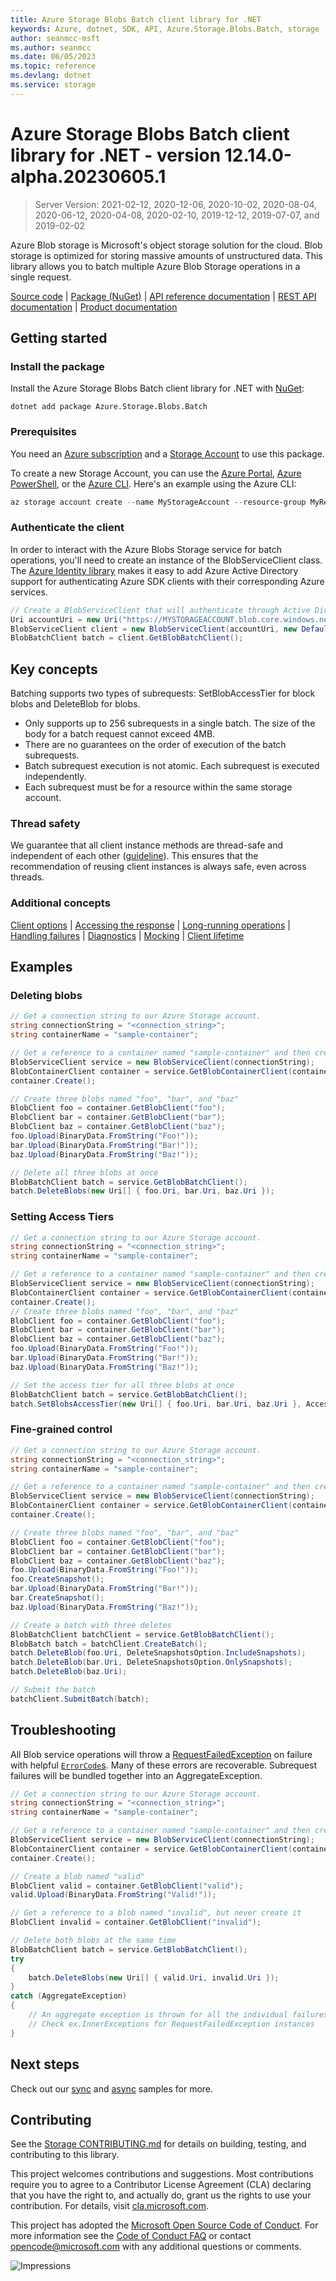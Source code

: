 ```yaml
---
title: Azure Storage Blobs Batch client library for .NET
keywords: Azure, dotnet, SDK, API, Azure.Storage.Blobs.Batch, storage
author: seanmcc-msft
ms.author: seanmcc
ms.date: 06/05/2023
ms.topic: reference
ms.devlang: dotnet
ms.service: storage
---
```

# Azure Storage Blobs Batch client library for .NET - version 12.14.0-alpha.20230605.1 


> Server Version: 2021-02-12, 2020-12-06, 2020-10-02, 2020-08-04, 2020-06-12, 2020-04-08, 2020-02-10, 2019-12-12, 2019-07-07, and 2019-02-02

Azure Blob storage is Microsoft's object storage solution for the cloud. Blob
storage is optimized for storing massive amounts of unstructured data.  This
library allows you to batch multiple Azure Blob Storage operations in a single request.

[Source code][source] | [Package (NuGet)][package] | [API reference documentation][docs] | [REST API documentation][rest_docs] | [Product documentation][product_docs]

## Getting started

### Install the package

Install the Azure Storage Blobs Batch client library for .NET with [NuGet][nuget]:

```dotnetcli
dotnet add package Azure.Storage.Blobs.Batch
```

### Prerequisites

You need an [Azure subscription][azure_sub] and a
[Storage Account][storage_account_docs] to use this package.

To create a new Storage Account, you can use the [Azure Portal][storage_account_create_portal],
[Azure PowerShell][storage_account_create_ps], or the [Azure CLI][storage_account_create_cli].
Here's an example using the Azure CLI:

```Powershell
az storage account create --name MyStorageAccount --resource-group MyResourceGroup --location westus --sku Standard_LRS
```

### Authenticate the client

In order to interact with the Azure Blobs Storage service for batch operations, you'll need to create an instance of the BlobServiceClient class.  The [Azure Identity library][identity] makes it easy to add Azure Active Directory support for authenticating Azure SDK clients with their corresponding Azure services.

```C# Snippet:SampleSnippetsBlobBatch_Auth
// Create a BlobServiceClient that will authenticate through Active Directory
Uri accountUri = new Uri("https://MYSTORAGEACCOUNT.blob.core.windows.net/");
BlobServiceClient client = new BlobServiceClient(accountUri, new DefaultAzureCredential());
BlobBatchClient batch = client.GetBlobBatchClient();
```

## Key concepts

Batching supports two types of subrequests: SetBlobAccessTier for block blobs and DeleteBlob for blobs.

- Only supports up to 256 subrequests in a single batch. The size of the body for a batch request cannot exceed 4MB.
- There are no guarantees on the order of execution of the batch subrequests.
- Batch subrequest execution is not atomic. Each subrequest is executed independently.
- Each subrequest must be for a resource within the same storage account.

### Thread safety
We guarantee that all client instance methods are thread-safe and independent of each other ([guideline](https://azure.github.io/azure-sdk/dotnet_introduction.html#dotnet-service-methods-thread-safety)). This ensures that the recommendation of reusing client instances is always safe, even across threads.

### Additional concepts
<!-- CLIENT COMMON BAR -->
[Client options](https://github.com/Azure/azure-sdk-for-net/blob/main/sdk/core/Azure.Core/README.md#configuring-service-clients-using-clientoptions) |
[Accessing the response](https://github.com/Azure/azure-sdk-for-net/blob/main/sdk/core/Azure.Core/README.md#accessing-http-response-details-using-responset) |
[Long-running operations](https://github.com/Azure/azure-sdk-for-net/blob/main/sdk/core/Azure.Core/README.md#consuming-long-running-operations-using-operationt) |
[Handling failures](https://github.com/Azure/azure-sdk-for-net/blob/main/sdk/core/Azure.Core/README.md#reporting-errors-requestfailedexception) |
[Diagnostics](https://github.com/Azure/azure-sdk-for-net/blob/main/sdk/core/Azure.Core/samples/Diagnostics.md) |
[Mocking](https://github.com/Azure/azure-sdk-for-net/blob/main/sdk/core/Azure.Core/README.md#mocking) |
[Client lifetime](https://devblogs.microsoft.com/azure-sdk/lifetime-management-and-thread-safety-guarantees-of-azure-sdk-net-clients/)
<!-- CLIENT COMMON BAR -->

## Examples

### Deleting blobs

```C# Snippet:SampleSnippetsBatch_DeleteBatch
// Get a connection string to our Azure Storage account.
string connectionString = "<connection_string>";
string containerName = "sample-container";

// Get a reference to a container named "sample-container" and then create it
BlobServiceClient service = new BlobServiceClient(connectionString);
BlobContainerClient container = service.GetBlobContainerClient(containerName);
container.Create();

// Create three blobs named "foo", "bar", and "baz"
BlobClient foo = container.GetBlobClient("foo");
BlobClient bar = container.GetBlobClient("bar");
BlobClient baz = container.GetBlobClient("baz");
foo.Upload(BinaryData.FromString("Foo!"));
bar.Upload(BinaryData.FromString("Bar!"));
baz.Upload(BinaryData.FromString("Baz!"));

// Delete all three blobs at once
BlobBatchClient batch = service.GetBlobBatchClient();
batch.DeleteBlobs(new Uri[] { foo.Uri, bar.Uri, baz.Uri });
```

### Setting Access Tiers

```C# Snippet:SampleSnippetsBatch_AccessTier
// Get a connection string to our Azure Storage account.
string connectionString = "<connection_string>";
string containerName = "sample-container";

// Get a reference to a container named "sample-container" and then create it
BlobServiceClient service = new BlobServiceClient(connectionString);
BlobContainerClient container = service.GetBlobContainerClient(containerName);
container.Create();
// Create three blobs named "foo", "bar", and "baz"
BlobClient foo = container.GetBlobClient("foo");
BlobClient bar = container.GetBlobClient("bar");
BlobClient baz = container.GetBlobClient("baz");
foo.Upload(BinaryData.FromString("Foo!"));
bar.Upload(BinaryData.FromString("Bar!"));
baz.Upload(BinaryData.FromString("Baz!"));

// Set the access tier for all three blobs at once
BlobBatchClient batch = service.GetBlobBatchClient();
batch.SetBlobsAccessTier(new Uri[] { foo.Uri, bar.Uri, baz.Uri }, AccessTier.Cool);
```

### Fine-grained control

```C# Snippet:SampleSnippetsBatch_FineGrainedBatching
// Get a connection string to our Azure Storage account.
string connectionString = "<connection_string>";
string containerName = "sample-container";

// Get a reference to a container named "sample-container" and then create it
BlobServiceClient service = new BlobServiceClient(connectionString);
BlobContainerClient container = service.GetBlobContainerClient(containerName);
container.Create();

// Create three blobs named "foo", "bar", and "baz"
BlobClient foo = container.GetBlobClient("foo");
BlobClient bar = container.GetBlobClient("bar");
BlobClient baz = container.GetBlobClient("baz");
foo.Upload(BinaryData.FromString("Foo!"));
foo.CreateSnapshot();
bar.Upload(BinaryData.FromString("Bar!"));
bar.CreateSnapshot();
baz.Upload(BinaryData.FromString("Baz!"));

// Create a batch with three deletes
BlobBatchClient batchClient = service.GetBlobBatchClient();
BlobBatch batch = batchClient.CreateBatch();
batch.DeleteBlob(foo.Uri, DeleteSnapshotsOption.IncludeSnapshots);
batch.DeleteBlob(bar.Uri, DeleteSnapshotsOption.OnlySnapshots);
batch.DeleteBlob(baz.Uri);

// Submit the batch
batchClient.SubmitBatch(batch);
```

## Troubleshooting

All Blob service operations will throw a
[RequestFailedException][RequestFailedException] on failure with
helpful [`ErrorCode`s][error_codes].  Many of these errors are recoverable.  Subrequest failures will be bundled together into an AggregateException.

```C# Snippet:SampleSnippetsBatch_Troubleshooting
// Get a connection string to our Azure Storage account.
string connectionString = "<connection_string>";
string containerName = "sample-container";

// Get a reference to a container named "sample-container" and then create it
BlobServiceClient service = new BlobServiceClient(connectionString);
BlobContainerClient container = service.GetBlobContainerClient(containerName);
container.Create();

// Create a blob named "valid"
BlobClient valid = container.GetBlobClient("valid");
valid.Upload(BinaryData.FromString("Valid!"));

// Get a reference to a blob named "invalid", but never create it
BlobClient invalid = container.GetBlobClient("invalid");

// Delete both blobs at the same time
BlobBatchClient batch = service.GetBlobBatchClient();
try
{
    batch.DeleteBlobs(new Uri[] { valid.Uri, invalid.Uri });
}
catch (AggregateException)
{
    // An aggregate exception is thrown for all the individual failures
    // Check ex.InnerExceptions for RequestFailedException instances
}
```

## Next steps

Check out our [sync](https://github.com/Azure/azure-sdk-for-net/blob/main/sdk/storage/Azure.Storage.Blobs.Batch/samples/Sample03a_Batching.cs) and [async](https://github.com/Azure/azure-sdk-for-net/blob/main/sdk/storage/Azure.Storage.Blobs.Batch/samples/Sample03b_BatchingAsync.cs) samples for more.

## Contributing

See the [Storage CONTRIBUTING.md][storage_contrib] for details on building,
testing, and contributing to this library.

This project welcomes contributions and suggestions.  Most contributions require
you to agree to a Contributor License Agreement (CLA) declaring that you have
the right to, and actually do, grant us the rights to use your contribution. For
details, visit [cla.microsoft.com][cla].

This project has adopted the [Microsoft Open Source Code of Conduct][coc].
For more information see the [Code of Conduct FAQ][coc_faq]
or contact [opencode@microsoft.com][coc_contact] with any
additional questions or comments.

![Impressions](https://azure-sdk-impressions.azurewebsites.net/api/impressions/azure-sdk-for-net%2Fsdk%2Fstorage%2FAzure.Storage.Blobs.Batch%2FREADME.png)

<!-- LINKS -->
[source]: https://github.com/Azure/azure-sdk-for-net/tree/main/sdk/storage/Azure.Storage.Blobs.Batch/src
[package]: https://www.nuget.org/packages/Azure.Storage.Blobs.Batch/
[docs]: https://azure.github.io/azure-sdk-for-net/storage.html
[rest_docs]: /rest/api/storageservices/blob-service-rest-api
[product_docs]: /azure/storage/blobs/storage-blobs-overview
[nuget]: https://www.nuget.org/
[storage_account_docs]: /azure/storage/common/storage-account-overview
[storage_account_create_ps]: /azure/storage/common/storage-quickstart-create-account?tabs=azure-powershell
[storage_account_create_cli]: /azure/storage/common/storage-quickstart-create-account?tabs=azure-cli
[storage_account_create_portal]: /azure/storage/common/storage-quickstart-create-account?tabs=azure-portal
[azure_cli]: /cli/azure
[azure_sub]: https://azure.microsoft.com/free/dotnet/
[identity]: https://github.com/Azure/azure-sdk-for-net/tree/main/sdk/identity/Azure.Identity/README.md
[RequestFailedException]: https://github.com/Azure/azure-sdk-for-net/tree/main/sdk/core/Azure.Core/src/RequestFailedException.cs
[error_codes]: /rest/api/storageservices/blob-service-error-codes
[storage_contrib]: https://github.com/Azure/azure-sdk-for-net/blob/main/sdk/storage/CONTRIBUTING.md
[cla]: https://cla.microsoft.com
[coc]: https://opensource.microsoft.com/codeofconduct/
[coc_faq]: https://opensource.microsoft.com/codeofconduct/faq/
[coc_contact]: mailto:opencode@microsoft.com

